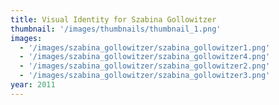 ```yaml
---
title: Visual Identity for Szabina Gollowitzer
thumbnail: '/images/thumbnails/thumbnail_1.png'
images:
  - '/images/szabina_gollowitzer/szabina_gollowitzer1.png'
  - '/images/szabina_gollowitzer/szabina_gollowitzer4.png'
  - '/images/szabina_gollowitzer/szabina_gollowitzer2.png'
  - '/images/szabina_gollowitzer/szabina_gollowitzer3.png'
year: 2011
---
```

